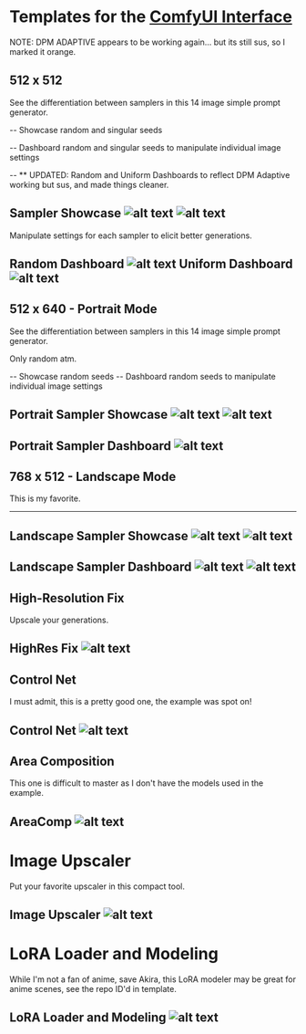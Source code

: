 # Templates for the [ComfyUI Interface](https://github.com/comfyanonymous/ComfyUI)

NOTE: DPM ADAPTIVE appears to be working again... but its still sus, so I marked it orange.

## 512 x 512

See the differentiation between samplers in this 14 image simple prompt generator.

-- Showcase random and singular seeds

-- Dashboard random and singular seeds to manipulate individual image settings

-- ** UPDATED: Random and Uniform Dashboards to reflect DPM Adaptive working but sus, and made things cleaner.

Sampler Showcase
![alt text](https://github.com/atlasunified/Templates-ComfyUI-/blob/main/512x512/5125122.PNG)
![alt text](https://github.com/atlasunified/Templates-ComfyUI-/blob/main/512x512/5125121.PNG)
-----

Manipulate settings for each sampler to elicit better generations.

Random Dashboard
![alt text](https://github.com/atlasunified/Templates-ComfyUI-/blob/main/512x512/512x512-random-dash.PNG)
Uniform Dashboard
![alt text](https://github.com/atlasunified/Templates-ComfyUI-/blob/main/512x512/512x512-uniform-dash.PNG)
-----
## 512 x 640 - Portrait Mode

See the differentiation between samplers in this 14 image simple prompt generator.

Only random atm.

-- Showcase random seeds
-- Dashboard random seeds to manipulate individual image settings

Portrait Sampler Showcase
![alt text](https://github.com/atlasunified/Templates-ComfyUI-/blob/main/512X640/512640.PNG)
![alt text](https://github.com/atlasunified/Templates-ComfyUI-/blob/main/512X640/5126402.PNG)
-----
Portrait Sampler Dashboard
![alt text](https://github.com/atlasunified/Templates-ComfyUI-/blob/main/512X640/51640dash.PNG)
-----
## 768 x 512 - Landscape Mode

This is my favorite.

-----
Landscape Sampler Showcase
![alt text](https://github.com/atlasunified/Templates-ComfyUI-/blob/main/768x512/uniform%20showcase.PNG)
![alt text](https://github.com/atlasunified/Templates-ComfyUI-/blob/main/768x512/random%20showcase.PNG)
-----
Landscape Sampler Dashboard
![alt text](https://github.com/atlasunified/Templates-ComfyUI-/blob/main/768x512/uniform%20dash.PNG)
![alt text](https://github.com/atlasunified/Templates-ComfyUI-/blob/main/768x512/random%20dash.PNG)
-----
## High-Resolution Fix

Upscale your generations.

HighRes Fix
![alt text](https://github.com/atlasunified/Templates-ComfyUI-/blob/main/Hi-Res%20Fix/high-res.PNG)
-----
## Control Net

I must admit, this is a pretty good one, the example was spot on!

Control Net
![alt text](https://github.com/atlasunified/Templates-ComfyUI-/blob/main/Control%20Net/controlnet.PNG)
-----
## Area Composition

This one is difficult to master as I don't have the models used in the example.

AreaComp
![alt text](https://github.com/atlasunified/Templates-ComfyUI-/blob/main/Area%20Composition/AreaComp.PNG)
-----
# Image Upscaler

Put your favorite upscaler in this compact tool.

Image Upscaler
![alt text](https://github.com/atlasunified/Templates-ComfyUI-/blob/main/image-upscaler/image-upscaler.PNG)
-----
# LoRA Loader and Modeling

While I'm not a fan of anime, save Akira, this LoRA modeler may be great for anime scenes, see the repo ID'd in template.

LoRA Loader and Modeling
![alt text](https://github.com/atlasunified/Templates-ComfyUI-/blob/main/lora-loader/lora-loader.PNG)
-----
